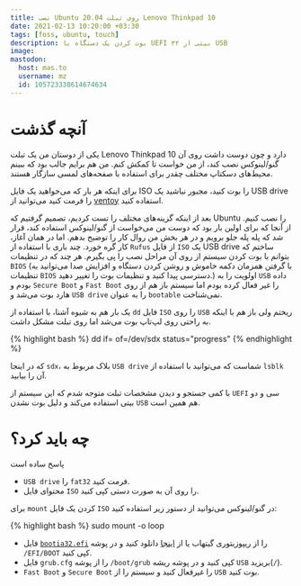 ```yaml
---
title: نصب Ubuntu 20.04 روی تبلت Lenovo Thinkpad 10
date: 2021-02-13 10:20:00 +03:30
tags: [foss, ubuntu, touch]
description: بوت کردن یک دستگاه با UEFI ۳۲ بیتی از USB
image:
mastodon:
  host: mas.to
  username: mz
  id: 105723338614674634
---
```


# آنچه گذشت


یکی از دوستان من یک تبلت Lenovo Thinkpad 10 دارد و چون دوست داشت روی آن گنو/لینوکس نصب کند، از من خواست تا کمکش کنم. من هم برایم جالب بود که ببینم محیط‌های دسکتاپ مختلف چقدر برای استفاده با صفحه‌های لمسی سازگار هستند.

برای اینکه هر بار که می‌خواهید یک فایل ISO را بوت کنید، مجبور نباشید یک USB drive را فرمت کنید می‌توانید از [ventoy](https://github.com/ventoy/Ventoy) استفاده کنید.

بعد از اینکه گزینه‌های مختلف را تست کردیم، تصمیم گرفتیم که Ubuntu را نصب کنیم. از آنجا که برای اولین بار بود که دوست من می‌خواست از گنو/لینوکس استفاده کند، قرار شد که پله پله جلو برویم و در هر بخش من روال کار را توضیح بدهم. اما در همان آغاز، کار گره خورد. چند باری با استفاده از `Rufus`  از فایل `ISO` یک USB drive ساختم که بتوانم با بوت کردن سیستم از روی آن مراحل نصب را پی بگیرم. هر چند که در تنظیمات `BIOS` (با گرفتن همزمان دکمه خاموش و روشن کردن دستگاه و افزایش صدا می‌توانید به تنظیمات `BIOS` دسترسی پیدا کنید و تنظیمات بوت را تغییر دهید.) اولویت را به `USB` داده بودم و `Secure Boot` و `Fast Boot` را غیر فعال کرده بودم اما سیستم باز هم از روی هارد بوت می‌شد و `USB drive`  را به عنوان `bootable` نمی‌شناخت.

یک بار هم به شیوه آشنا، با استفاده از `dd` فایل `ISO` را روی `USB` ریختم ولی باز هم با اینکه به راحتی روی لپ‌تاپ بوت می‌شد اما روی تبلت مشکل داشت.

<div class="code-block">
{% highlight bash %}
dd if=<PATH-TO-A-LIVE-ISO> of=/dev/sdx status="progress"
{% endhighlight %}
</div>

که در اینجا `sdx`، بلاک مربوط به `USB drive` شماست که می‌توانید با استفاده از `lsblk` آن را بیابید.

با کمی جستجو و دیدن مشخصات تبلت متوجه شدم که این سیستم از ‪`UEFI`‬ سی و دو بیتی استفاده می‌کند و دلیل بوت نشدن `USB` هم همین است.

# چه باید کرد؟

پاسخ ساده است

- `USB drive` را `fat32` فرمت کنید.
- محتوای فایل `ISO` را روی آن به صورت دستی کپی کنید.

برای `mount` کردن یک فایل `ISO` در گنو/لینوکس می‌توانید از دستور زیر استفاده کنید:
<div class="code-block">
{% highlight bash %}
sudo mount -o loop <PATH-TO-A-LIVE-ISO> <PATH-TO-THE-FOLDER-YOU-WANT-TO-MOUNT-THE-ISO
{% endhighlight %}
</div>

- فایل [`bootia32.efi`](https://github.com/hirotakaster/baytail-bootia32.efi) را از ریپوزیتوری گیتهاب یا از [اینجا](bootia32.efi) دانلود کنید و در پوشه `/EFI/BOOT` کپی کنید.
- فایل `grub.cfg` را از پوشه `/boot/grub` کپی کنید و در پوشه ریشه `USB` بریزید(`/`).
- `Fast Boot` و `Secure Boot` را غیرفعال کنید و سیستم را از `USB` بوت کنید.

